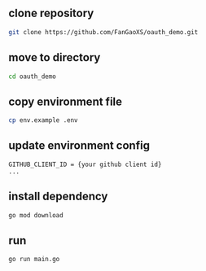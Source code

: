 ## clone repository

```bash
git clone https://github.com/FanGaoXS/oauth_demo.git
```

## move to directory

```bash
cd oauth_demo 
```

## copy environment file

```bash
cp env.example .env
```

## update environment config

```
GITHUB_CLIENT_ID = {your github client id}
...
```

## install dependency

```bash
go mod download
```

## run

```bash
go run main.go
```